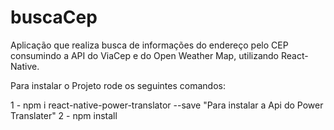 # buscaCep
Aplicação que realiza busca de informações do endereço pelo CEP consumindo a API do ViaCep e do Open Weather Map, utilizando React-Native.

Para instalar o Projeto rode os seguintes comandos:

1 - npm i react-native-power-translator --save "Para instalar a Api do Power Translater"
2 - npm install
